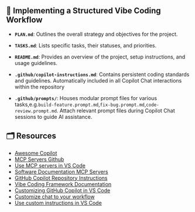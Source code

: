 ## 🧱 Implementing a Structured Vibe Coding Workflow

* **`PLAN.md`**: Outlines the overall strategy and objectives for the project.

* **`TASKS.md`**: Lists specific tasks, their statuses, and priorities.

* **`README.md`**: Provides an overview of the project, setup instructions, and usage guidelines.

* **`.github/copilot-instructions.md`**: Contains persistent coding standards and guidelines. Automatically included in all Copilot Chat interactions within the repository

* **`.github/prompts/`**: Houses modular prompt files for various tasks,e.g.`build-feature.prompt.md`,`fix-bug.prompt.md`,`code-review.prompt.md`. Attach relevant prompt files during Copilot Chat sessions to guide AI assistance.

## 🗂️ Resources
- [Awesome Copilot](https://github.com/github/awesome-copilot/tree/main)
- [MCP Servers Github](https://github.com/modelcontextprotocol/servers?tab=readme-ov-file)
- [Use MCP servers in VS Code](https://code.visualstudio.com/docs/copilot/customization/mcp-servers)
- [Software Documentation MCP Servers](https://medium.com/@joe.njenga/these-11-software-documentation-mcp-servers-will-ease-your-pain-and-support-burden-8f0db77477ab)
- [GitHub Copilot Repository Instructions](https://docs.github.com/en/copilot/customizing-copilot/adding-repository-custom-instructions-for-github-copilot)
- [Vibe Coding Framework Documentation](https://docs.google.com/document/d/12ATcyjCEKh8T-MPDZ-VMiQ1XMa9FUvvk2QazrsKoiR8/edit?tab=t.0)
- [Customizing GitHub Copilot in VS Code](https://code.visualstudio.com/docs/copilot/copilot-customization)
- [Customize chat to your workflow](https://code.visualstudio.com/docs/copilot/customization/overview#_custom-instructions)
- [Use custom instructions in VS Code](https://code.visualstudio.com/docs/copilot/customization/custom-instructions)